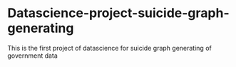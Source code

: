 # Datascience-project-suicide-graph-generating
This is the first project of datascience for suicide graph generating of government  data
